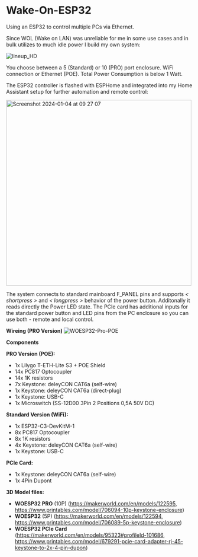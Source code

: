# Wake-On-ESP32
Using an ESP32 to control multiple PCs via Ethernet.

Since WOL (Wake on LAN) was unreliable for me in some use cases and in bulk utilizes to much idle power I build my own system:

![lineup_HD](https://github.com/pixelwave/Wake-On-ESP32/assets/19491804/33a46f0b-b632-4d54-8717-afaebc8437ef)

You choose between a 5 (Standard) or 10 (PRO) port enclosure. WiFi connection or Ethernet (POE). Total Power Consumption is below 1 Watt.

The ESP32 controller is flashed with ESPHome and integrated into my Home Assistant setup for further automation and remote control:

<img width="501" alt="Screenshot 2024-01-04 at 09 27 07" src="https://github.com/pixelwave/Wake-On-ESP32/assets/19491804/090095f4-51db-453c-ae6c-5c5cf84123a4">

The system connects to standard mainboard F_PANEL pins and supports _< shortpress >_ and _< longpress >_ behavior of the power button. Additonally it reads directly the Power LED state. The PCIe card has additional inputs for the standard power button and LED pins from the PC enclosure so you can use both - remote and local control. 

**Wireing (PRO Version)**
![WOESP32-Pro-POE](https://github.com/pixelwave/Wake-On-ESP32/assets/19491804/a4989e78-f4bb-4191-9037-2a1411423622)

**Components**

**PRO Version (POE):**
- 1x Lilygo T-ETH-Lite S3 + POE Shield
- 14x PC817 Optocoupler
- 14x 1K resistors
- 7x Keystone: deleyCON CAT6a (self-wire)
- 1x Keystone: deleyCON CAT6a (direct-plug)
- 1x Keystone: USB-C
- 1x Microswitch (SS-12D00 3Pin 2 Positions 0,5A 50V DC)

**Standard Version (WiFi):**
- 1x ESP32-C3-DevKitM-1
- 8x PC817 Optocoupler
- 8x 1K resistors
- 4x Keystone: deleyCON CAT6a (self-wire)
- 1x Keystone: USB-C

**PCIe Card:**
- 1x Keystone: deleyCON CAT6a (self-wire)
- 1x 4Pin Dupont
  
**3D Model files:**
- **WOESP32 PRO** (10P)
(https://makerworld.com/en/models/122595, https://www.printables.com/model/706094-10p-keystone-enclosure)
- **WOESP32** (5P)
(https://makerworld.com/en/models/122594, https://www.printables.com/model/706089-5p-keystone-enclosure)
- **WOESP32 PCIe Card**
(https://makerworld.com/en/models/95323#profileId-101686, https://www.printables.com/model/679291-pcie-card-adapter-rj-45-keystone-to-2x-4-pin-dupon)
